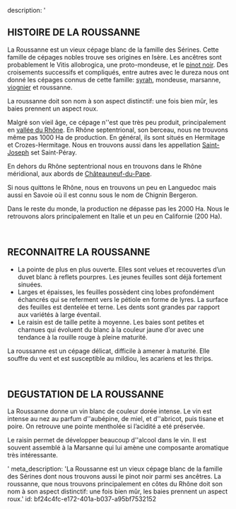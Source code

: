 description: '<h2 class="text-base md:text-lg"><strong>HISTOIRE DE LA ROUSSANNE</strong><br></h2><p>La Roussanne est un vieux cépage blanc de la famille des Sérines. Cette famille de cépages nobles trouve ses origines en Isère. Les ancêtres sont probablement le Vitis allobrogica, une proto-mondeuse, et le <a href="/fr/grape/pinot-noir">pinot noir</a>. Des croisements successifs et compliqués, entre autres avec le dureza nous ont donné les cépages connus de cette famille: <a href="/fr/grape/syrah">syrah</a>, mondeuse, marsanne, <a href="/fr/grape/viognier">viognier</a> et roussanne.</p><p>La roussanne doit son nom à son aspect distinctif: une fois bien mûr, les baies prennent un aspect roux.</p><p>Malgré son vieil âge, ce cépage n''est que très peu produit, principalement en <a href="/fr/region/cotes-du-rhone">vallée du Rhône</a>. En Rhône septentrional, son berceau, nous ne trouvons même pas 1000 Ha de production. En général, ils sont situés en Hermitage et Crozes-Hermitage. Nous en trouvons aussi dans les appellation <a href="/fr/region/saint-joseph">Saint-Joseph</a> set Saint-Péray.</p><p>En dehors du Rhône septentrional nous en trouvons dans le Rhône méridional, aux abords de <a href="/fr/region/chateauneuf-du-pape">Châteauneuf-du-Pape</a>. </p><p>Si nous quittons le Rhône, nous en trouvons un peu en Languedoc mais aussi en Savoie où il est connu sous le nom de Chignin Bergeron. </p><p>Dans le reste du monde, la production ne dépasse pas les 2000 Ha. Nous le retrouvons alors principalement en Italie et un peu en Californie (200 Ha).</p><p><br></p><h2 class="text-base md:text-lg"><strong>RECONNAITRE LA ROUSSANNE</strong></h2><ul><li>La pointe de plus en plus ouverte. Elles sont velues et recouvertes d’un duvet blanc à reflets pourpres. Les jeunes feuilles sont déjà fortement sinuées.</li><li>Larges et épaisses, les feuilles possèdent cinq lobes profondément échancrés qui se referment vers le pétiole en forme de lyres. La surface des feuilles est dentelée et terne. Les dents sont grandes par rapport aux variétés à large éventail.</li><li>Le raisin est de taille petite à moyenne. Les baies sont petites et charnues qui évoluent du blanc à la couleur jaune d’or avec une tendance à la rouille rouge à pleine maturité.</li></ul><p>La roussanne est un cépage délicat, difficile à amener à maturité. Elle souffre du vent et est susceptible au mildiou, les acariens et les thrips.</p><p><br></p><h2 class="text-base md:text-lg"><strong>DEGUSTATION DE LA ROUSSANNE</strong></h2><p>La Roussanne donne un vin blanc de couleur dorée intense. Le vin est intense au nez au parfum d''aubépine, de miel, et d''abricot, puis tisane et poire. On retrouve une pointe mentholée si l’acidité a eté préservée. </p><p>Le raisin permet de développer beaucoup d''alcool dans le vin. Il est souvent assemblé à la Marsanne qui lui amène une composante aromatique très intéressante.</p>'
meta_description: 'La Roussanne est un vieux cépage blanc de la famille des Sérines dont nous trouvons aussi le pinot noir parmi ses ancêtres. La roussanne, que nous trouvons principalement en côtes du Rhône doit son nom à son aspect distinctif: une fois bien mûr, les baies prennent un aspect roux.'
id: bf24c4fc-e172-401a-b037-a95bf7532152
